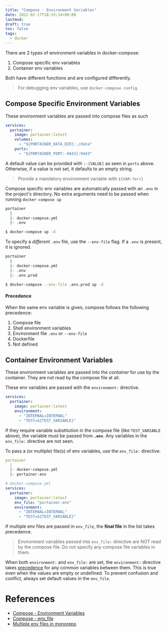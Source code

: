 ```yaml
---
title: "Compose - Environment Variables"
date: 2022-02-17T18:33:14+08:00
lastmod:
draft: true
toc: false
tags:
  - docker
---
```


There are 2 types of environment variables in docker-compose:
1. Compose specific env variables
2. Container env variables

Both have different functions and are configured differently.

>For debugging env variables, use `docker-compose config`.

## Compose Specific Environment Variables
These environment variables are passed into compose files as such

```yaml
services:
  portainer:
    image: portainer:latest
	volumes:
	  - "${PORTAINER_DATA_DIR}:./data"
	ports:
	  - "${PORTAINER_PORT:-9443}:9443"
```

A default value can be provided with `:-[VALUE]` as seen in `ports` above.
Otherwise, if a value is not set, it defaults to an empty string.

>Provide a mandatory environment variable with `${VAR:?err}`

Compose specific env variables are automatically passed with an `.env` in the
project's directory. No extra arguments need to be passed when running
`docker-compose up`

```bash
portainer
  |
  |- docker-compose.yml
  |- .env

$ docker-compose up -d
```

To specify a *different* `.env` file, use the `--env-file` flag. If a `.env` is
present, it is ignored.

```bash
portainer
  |
  |- docker-compose.yml
  |- .env
  |- .env.prod

$ docker-compose --env-file .env.prod up -d
```

#### Precedence
When the same env variable is given, compose follows the following precedence:
1. Compose file
2. Shell environment variables
3. Environment file `.env` or `--env-file`
4. Dockerfile
5. Not defined

## Container Environment Variables

These environment variables are passed into the *container* for use by the container. They are not read by the compose file at all.

These env variables are passed with the `environment:` directive.

```yaml
services:
  portainer:
    image: portainer:latest
	environment:
	  - "INTERNAL=INTERNAL"
	  - "TEST=${TEST_VARIABLE}"
```

If they require variable substitution in the compose file (like `TEST_VARIABLE`
above), the variable must be passed from **`.env`**. Any variables in the
`env_file:` directive are not seen.

To pass a (or multiple) file(s) of env variables, use the `env_file:` directive.

```yaml
portainer
  |
  |- docker-compose.yml
  |- portainer.env

# docker-compose.yml
services:
  portainer:
    image: portainer:latest
	env_file: "portainer.env"
	environment:
	  - "INTERNAL=INTERNAL"
	  - "TEST=${TEST_VARIABLE}"
```

If multiple env files are passed in `env_file`, the **final file** in the list
takes precedence.

>Environment variables passed into `env_file:` directive are NOT read by the
>compose file. Do not specify any compose file variables in them.

When both `environment:` and `env_file:` are set, the `environment:` directive
takes [precedence](https://github.com/docker/docker.github.io/pull/4177) for any
common variables between them. This is true even when the values are empty or
undefined. To prevent confusion and conflict, always set default values in the
`env_file`.

# References
- [Compose - Environment Variables](https://docs.docker.com/compose/environment-variables/#substitute-environment-variables-in-compose-files)
- [Compose - env_file](https://docs.docker.com/compose/compose-file/compose-file-v3/#env_file)
- [Multiple env files in monorepo](https://github.com/docker/compose/issues/6392)
